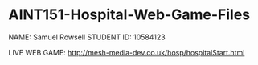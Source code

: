 # AINT151-Hospital-Web-Game-Files
NAME: Samuel Rowsell
STUDENT ID: 10584123

LIVE WEB GAME: http://mesh-media-dev.co.uk/hosp/hospitalStart.html
